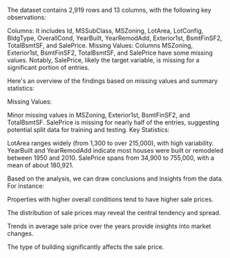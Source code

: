 The dataset contains 2,919 rows and 13 columns, with the following key observations:

Columns: It includes Id, MSSubClass, MSZoning, LotArea, LotConfig, BldgType, OverallCond, YearBuilt, YearRemodAdd, Exterior1st, BsmtFinSF2, TotalBsmtSF, and SalePrice.
Missing Values: Columns MSZoning, Exterior1st, BsmtFinSF2, TotalBsmtSF, and SalePrice have some missing values. Notably, SalePrice, likely the target variable, is missing for a significant portion of entries.

Here's an overview of the findings based on missing values and summary statistics:

Missing Values:

Minor missing values in MSZoning, Exterior1st, BsmtFinSF2, and TotalBsmtSF.
SalePrice is missing for nearly half of the entries, suggesting potential split data for training and testing.
Key Statistics:

LotArea ranges widely (from 1,300 to over 215,000), with high variability.
YearBuilt and YearRemodAdd indicate most houses were built or remodeled between 1950 and 2010.
SalePrice spans from 34,900 to 755,000, with a mean of about 180,921.

Based on the analysis, we can draw conclusions and insights from the data. For instance:

Properties with higher overall conditions tend to have higher sale prices.

The distribution of sale prices may reveal the central tendency and spread.

Trends in average sale price over the years provide insights into market changes.

The type of building significantly affects the sale price.

